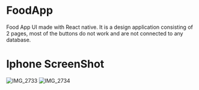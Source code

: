# FoodApp
Food App UI made with React native. It is a design application consisting of 2 pages, most of the buttons do not work and are not connected to any database.
# Iphone ScreenShot
![IMG_2733](https://user-images.githubusercontent.com/108815807/226975624-95eab4b6-6c61-47a0-be47-c0df7c30a2fd.png)
![IMG_2734](https://user-images.githubusercontent.com/108815807/226975642-19fd2ca4-a3e4-4433-a4ca-e17b74e3359d.png)
